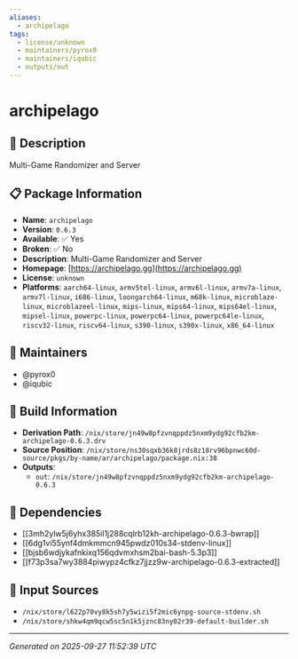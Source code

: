 ```yaml
---
aliases:
  - archipelago
tags:
  - license/unknown
  - maintainers/pyrox0
  - maintainers/iqubic
  - outputs/out
---
```


# archipelago

## 📝 Description

Multi-Game Randomizer and Server

## 📋 Package Information

- **Name**: `archipelago`
- **Version**: `0.6.3`
- **Available**: ✅ Yes
- **Broken**: ✅ No
- **Description**: Multi-Game Randomizer and Server
- **Homepage**: [https://archipelago.gg](https://archipelago.gg)
- **License**: `unknown`
- **Platforms**: `aarch64-linux`, `armv5tel-linux`, `armv6l-linux`, `armv7a-linux`, `armv7l-linux`, `i686-linux`, `loongarch64-linux`, `m68k-linux`, `microblaze-linux`, `microblazeel-linux`, `mips-linux`, `mips64-linux`, `mips64el-linux`, `mipsel-linux`, `powerpc-linux`, `powerpc64-linux`, `powerpc64le-linux`, `riscv32-linux`, `riscv64-linux`, `s390-linux`, `s390x-linux`, `x86_64-linux`
## 👥 Maintainers

- @pyrox0
- @iqubic


## 🔧 Build Information

- **Derivation Path**: `/nix/store/jn49w8pfzvnqppdz5nxm9ydg92cfb2km-archipelago-0.6.3.drv`
- **Source Position**: `/nix/store/ns30sqxb36k8jrds8z18rv96bpnwc60d-source/pkgs/by-name/ar/archipelago/package.nix:38`
- **Outputs**:
  - `out`:  `/nix/store/jn49w8pfzvnqppdz5nxm9ydg92cfb2km-archipelago-0.6.3`

## 🔗 Dependencies

- [[3mh2ylw5j6yhx385il1j288cqlrb12kh-archipelago-0.6.3-bwrap]]
- [[6dg1vi55ynf4dmkmmcn945pwdz010s34-stdenv-linux]]
- [[bjsb6wdjykafnkixq156qdvmxhsm2bai-bash-5.3p3]]
- [[f73p3sa7wy3884piwypz4cfkz7jjzz9w-archipelago-0.6.3-extracted]]

## 📁 Input Sources

- `/nix/store/l622p70vy8k5sh7y5wizi5f2mic6ynpg-source-stdenv.sh`
- `/nix/store/shkw4qm9qcw5sc5n1k5jznc83ny02r39-default-builder.sh`

---
*Generated on 2025-09-27 11:52:39 UTC*
